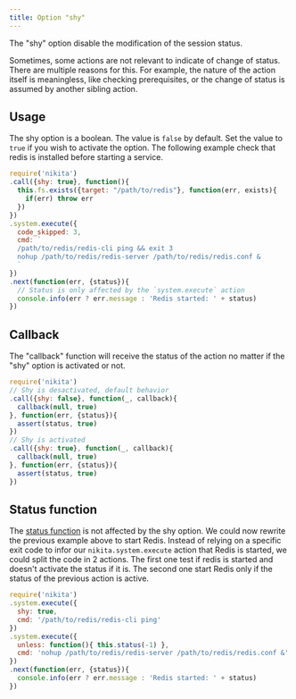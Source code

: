```yaml
---
title: Option "shy"
---
```


The "shy" option disable the modification of the session status.

Sometimes, some actions are not relevant to indicate of change of status. There are multiple reasons for this. For example, the nature of the action itself is meaningless, like checking prerequisites, or the change of status is assumed by another sibling action.

## Usage

The shy option is a boolean. The value is `false` by default. Set the value to `true` if you wish to activate the option. The following example check that redis is installed before starting a service.

```js
require('nikita')
.call({shy: true}, function(){
  this.fs.exists({target: "/path/to/redis"}, function(err, exists){
    if(err) throw err
  })
})
.system.execute({
  code_skipped: 3,
  cmd: `
  /path/to/redis/redis-cli ping && exit 3
  nohup /path/to/redis/redis-server /path/to/redis/redis.conf &
  `
})
.next(function(err, {status}){
  // Status is only affected by the `system.execute` action
  console.info(err ? err.message : 'Redis started: ' + status)
})
```

## Callback

The "callback" function will receive the status of the action no matter if the "shy" option is activated or not.

```js
require('nikita')
// Shy is desactivated, default behavior
.call({shy: false}, function(_, callback){
  callback(null, true)
}, function(err, {status}){
  assert(status, true)
})
// Shy is activated
.call({shy: true}, function(_, callback){
  callback(null, true)
}, function(err, {status}){
  assert(status, true)
})
```

## Status function

The [status function](/usages/status/) is not affected by the shy option. We could now rewrite the previous example above to start Redis. Instead of relying on a specific exit code to infor our `nikita.system.execute` action that Redis is started, we could split the code in 2 actions. The first one test if redis is started and doesn't activate the status if it is. The second one start Redis only if the status of the previous action is active.

```js
require('nikita')
.system.execute({
  shy: true,
  cmd: '/path/to/redis/redis-cli ping'
})
.system.execute({
  unless: function(){ this.status(-1) },
  cmd: 'nohup /path/to/redis/redis-server /path/to/redis/redis.conf &'
})
.next(function(err, {status}){
  console.info(err ? err.message : 'Redis started: ' + status)
})
```
